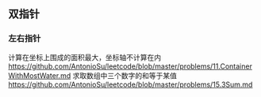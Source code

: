 ## 双指针
### 左右指针
计算在坐标上围成的面积最大，坐标轴不计算在内  
https://github.com/AntonioSu/leetcode/blob/master/problems/11.ContainerWithMostWater.md
求取数组中三个数字的和等于某值
https://github.com/AntonioSu/leetcode/blob/master/problems/15.3Sum.md

